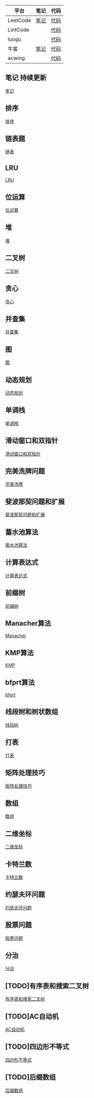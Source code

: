 

| 平台     | 笔记                    | 代码                                                         |
| -------- | ----------------------- | ------------------------------------------------------------ |
| LeetCode | [笔记](./docs/leetcode) | [代码](https://github.com/GreyZeng/algorithm/tree/master/src/main/java/leetcode) |
| LintCode |                         | [代码](https://github.com/GreyZeng/algorithm/tree/master/src/main/java/lintcode) |
| luogu    |                         | [代码](https://github.com/GreyZeng/algorithm/tree/master/src/main/java/luogu) |
| 牛客     | [笔记](./docs/nowcoder) | [代码](https://github.com/GreyZeng/algorithm/tree/master/src/main/java/nowcoder) |
| acwing   |                         | [代码](https://github.com/GreyZeng/algorithm/tree/master/src/main/java/acwing) |



## 笔记 持续更新

[笔记](./docs/note.md)

## 排序

[排序](./docs/排序.md)

## 链表题

[链表](./docs/链表.md)

## LRU

[LRU](./docs/LRU.md)


## 位运算

[位运算](./docs/位运算.md)


## 堆

[堆](./docs/堆.md)

## 二叉树

[二叉树](./docs/二叉树.md)

## 贪心

[贪心](./docs/贪心.md)

## 并查集

[并查集](./docs/并查集.md)

## 图

[图](./docs/图.md)

## 动态规划

[动态规划](docs/动态规划.md)

## 单调栈

[单调栈](./docs/单调栈.md)

## 滑动窗口和双指针

[滑动窗口和双指针](./docs/滑动窗口和双指针.md)

## 完美洗牌问题

[完美洗牌](./docs/完美洗牌.md)

## 斐波那契问题和扩展

[斐波那契问题和扩展](./docs/斐波那契问题和扩展.md)

## 蓄水池算法

[蓄水池算法](./docs/蓄水池算法.md)

## 计算表达式

[计算表达式](./docs/计算表达式.md)

## 前缀树

[前缀树](./docs/前缀树.md)

## Manacher算法

[Manacher](./docs/Manacher.md)

## KMP算法

[KMP](./docs/KMP.md)

## bfprt算法

[bfprt](./docs/bfprt.md)

## 线段树和树状数组

[线段树](./docs/线段树和树状数组.md)

## 打表

[打表](./docs/打表.md)

## 矩阵处理技巧

[矩阵处理技巧](./docs/矩阵处理技巧.md)

## 数组

[数组](./docs/数组.md)

## 二维坐标

[二维坐标](./docs/二维坐标.md)

## 卡特兰数

[卡特兰数](./docs/卡特兰数.md)

## 约瑟夫环问题

[约瑟夫环问题](./docs/约瑟夫环问题.md)

## 股票问题

[股票问题](./docs/股票问题.md)

## 分治

[分治](./docs/分治.md)

## [TODO]有序表和搜索二叉树

[有序表和搜索二叉树](docs/有序表和搜索二叉树.md)

## [TODO]AC自动机

[AC自动机](./docs/AC自动机.md)

## [TODO]四边形不等式

[四边形不等式](./docs/四边形不等式.md)

## [TODO]后缀数组

[后缀数组](./docs/后缀数组.md)





